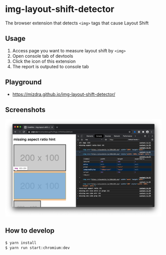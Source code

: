 # img-layout-shift-detector

The browser extension that detects `<img>` tags that cause Layout Shift

## Usage

1. Access page you want to measure layout shift by `<img>`
1. Open console tab of devtools
1. Click the icon of this extension
1. The report is outputed to console tab

## Playground

- https://mizdra.github.io/img-layout-shift-detector/

## Screenshots

![Screenshot](./static/screenshot.png?raw=true)

## How to develop

```console
$ yarn install
$ yarn run start:chromium:dev
```
